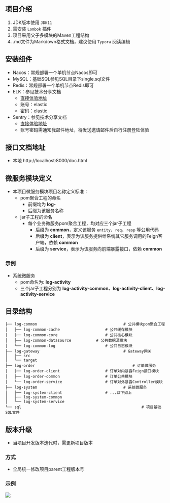 ## 项目介绍

1. JDK版本使用 `JDK11`
2. 需安装 `Lombok` 插件
3. 项目采用父子多模块的Maven工程结构
4. .md文件为Markdown格式文档，建议使用 `Typora` 阅读编辑

## 安装组件

- Nacos：常规部署一个单机节点Nacos即可
- MySQL：基础SQL参见SQL目录下single.sql文件
- Redis：常规部署一个单机节点Redis即可
- ELK：参见技术分享文档
  - [直接体验地址](http://kibana.agefades.com/app/home#/)
  - 账号：elastic
  - 密码：elastic
- Sentry：参见技术分享文档
  - [直接体验地址](http://sentry.agefades.com/)
  - 账号密码需通知我邮件地址，待发送邀请邮件后自行注册登陆体验

## 接口文档地址

- 本地 http://localhost:8000/doc.html

## 微服务模块定义

- 本项目微服务模块项目名称定义标准：
  - pom聚合工程的命名
    - 前缀均为  **log-**
    - 后缀为该服务名称
  - jar子工程的命名
    - 每个业务微服务pom聚合工程，均对应三个jar子工程
      - 后缀为 **common**，定义该服务 `entity`、`req`、`resp` 等公用代码
      - 后缀为 **client**，表示为该服务提供给系统其它服务调用的Feign客户端，依赖 **common**
      - 后缀为 **service**，表示为该服务向前端暴露接口，依赖 **common**

### 示例

- 系统微服务
  - pom命名为: **log-activity**
  - 三个jar子工程分别为 **log-activity-common、log-activity-client、log-activity-service**

## 目录结构

```shell
├── log-common										# 公共模块pom聚合工程
│   ├── log-common-cache					# 公共缓存模块
│   ├── log-common-core						# 公共核心模块
│   ├── log-common-datasource			# 公共数据源模块
│   └── log-common-log						# 公共日志模块
├── log-gateway										# Gateway网关
│   ├── src
│   └── target
├── log-order											# 订单微服务
│   ├── log-order-client					# 订单对内暴露Feign接口模块
│   ├── log-order-common					# 订单公共模块
│   └── log-order-service					# 订单对外暴露Controller模块
├── log-system										# 系统微服务
│   ├── log-system-client					# ...以下如上
│   ├── log-system-common					
│   └── log-system-service
└── sql														# 项目基础SQL文件
```

## 版本升级

- 当项目开发版本迭代时，需更新项目版本

### 方式

- 全局统一修改项目parent工程版本号

### 示例

![](https://agefades-note.oss-cn-beijing.aliyuncs.com/1638933471333.png)

